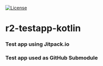 [![License](https://img.shields.io/badge/License-BSD%203--Clause-blue.svg)](/LICENSE)
# r2-testapp-kotlin

### Test app using Jitpack.io

### Test app used as GitHub Submodule

